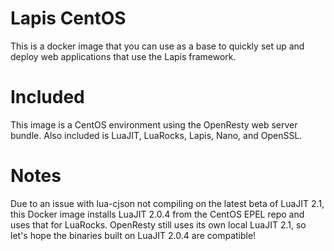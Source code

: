 # Lapis CentOS

This is a docker image that you can use as a base to quickly set up and deploy
web applications that use the Lapis framework.

# Included

This image is a CentOS environment using the OpenResty web server bundle. Also
included is LuaJIT, LuaRocks, Lapis, Nano, and OpenSSL.

# Notes

Due to an issue with lua-cjson not compiling on the latest beta of LuaJIT 2.1,
this Docker image installs LuaJIT 2.0.4 from the CentOS EPEL repo and uses that
for LuaRocks. OpenResty still uses its own local LuaJIT 2.1, so let's hope the
binaries built on LuaJIT 2.0.4 are compatible!
